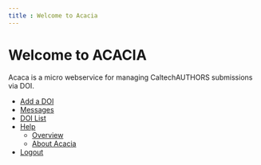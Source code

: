 ```yaml
---
title : Welcome to Acacia
---
```


Welcome to ACACIA
=================

Acaca is a micro webservice for managing CaltechAUTHORS submissions
via DOI.

- [Add a DOI](add-doi)
- [Messages](messages/)
- [DOI List](list/)
- [Help](help/)
    - [Overview](help/overview.html)
    - [About Acacia](about)
- [Logout](logout)
